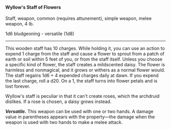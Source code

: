 #### Wyllow's Staff of Flowers

Staff, weapon, common (requires attunement), simple weapon, melee weapon, 4 lb.

1d6 bludgeoning  - versatile (1d8)

---

This wooden staff has 10 charges. While holding it, you can use an action to expend 1 charge from the staff and cause a flower to sprout from a patch of earth or soil within 5 feet of you, or from the staff itself. Unless you choose a specific kind of flower, the staff creates a mildscented daisy. The flower is harmless and nonmagical, and it grows or withers as a normal flower would. The staff regains 1d6 + 4 expended charges daily at dawn. If you expend the last charge, roll a d20. On a 1, the staff turns into flower petals and is lost forever.

Wyllow's staff is peculiar in that it can't create roses, which the archdruid dislikes. If a rose is chosen, a daisy grows instead.

***Versatile.*** This weapon can be used with one or two hands. A damage value in parentheses appears with the property—the damage when the weapon is used with two hands to make a melee attack.